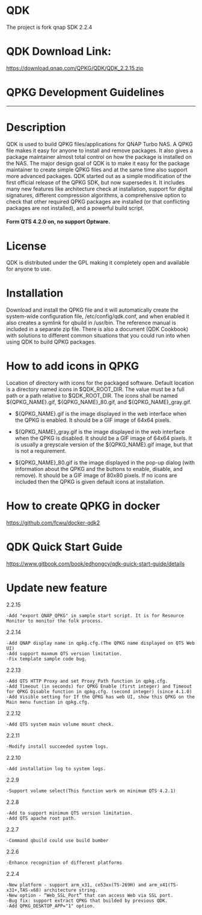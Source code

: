 # QDK
The project is fork qnap SDK 2.2.4

# QDK Download Link:

https://download.qnap.com/QPKG/QDK/QDK_2.2.15.zip

# QPKG Development Guidelines
----------------------------------

# Description

QDK is used to build QPKG files/applications for QNAP Turbo NAS. A QPKG file makes it easy for anyone to install and remove packages. It also gives a package maintainer almost total control on how the package is installed on the NAS.
The major design goal of QDK is to make it easy for the package maintainer to create simple QPKG files and at the same time also support more advanced packages. QDK started out as a simple modification of the first official release of the QPKG SDK, but now supersedes it. It includes many new features like architecture check at installation, support for digital signatures, different compression algorithms, a comprehensive option to check that other required QPKG packages are installed (or that conflicting packages are not installed), and a powerful build script.
#### Form QTS 4.2.0 on, no support Optware.

# License

QDK is distributed under the GPL making it completely open and available for anyone to use.

# Installation

Download and install the QPKG file and it will automatically create the system-wide configuration file, /etc/config/qdk.conf, and when enabled it also creates a symlink for qbuild in /usr/bin. The reference manual is included in a separate zip file. There is also a document (QDK Cookbook) with solutions to different common situations that you could run into when using QDK to build QPKG packages.

# How to add icons in QPKG
Location of directory with icons for the packaged software. Default location is a directory named icons in $QDK_ROOT_DIR. 
The value must be a full path or a path relative to $QDK_ROOT_DIR. The icons shall be named ${QPKG_NAME}.gif, ${QPKG_NAME}_80.gif, and ${QPKG_NAME}_gray.gif.

* ${QPKG_NAME}.gif is the image displayed in the web interface when the QPKG is enabled. It should be a GIF image of 64x64 pixels.

* ${QPKG_NAME}_gray.gif is the image displayed in the web interface when the QPKG is disabled. It should be a GIF image of 64x64 pixels. It is usually a greyscale version of the ${QPKG_NAME}.gif image, but that is not a requirement.

* ${QPKG_NAME}_80.gif is the image displayed in the pop-up dialog (with information about the QPKG and the buttons to enable, disable, and remove). It should be a GIF image of 80x80 pixels. If no icons are included then the QPKG is given default icons at installation.


# How to create QPKG in docker 
  
https://github.com/fcwu/docker-qdk2

# QDK Quick Start Guide

https://www.gitbook.com/book/edhongcy/qdk-quick-start-guide/details

# Update new feature

2.2.15
	
	-Add "export QNAP_QPKG" in sample start script. It is for Resource Monitor to monitor the folk process.

2.2.14

	-Add QNAP display name in qpkg.cfg.(The QPKG name displayed on QTS Web UI)
	-Add support maxmum QTS version limitation.
	-Fix template sample code bug.

2.2.13

	-Add QTS HTTP Proxy and set Proxy_Path function in qpkg.cfg.
	-Add Timeout (in seconds) for QPKG Enable (first integer) and Timeout for QPKG Disable function in qpkg.cfg. (second integer) (since 4.1.0)
	-Add Visible setting for If the QPKG has web UI, show this QPKG on the Main menu function in qpkg.cfg.

2.2.12
	
	-Add QTS system main volume mount check.

2.2.11

	-Modify install succeeded system logs. 

2.2.10

	-Add installation log to system logs.

2.2.9

	-Support volume select(This function work on minimum QTS 4.2.1)

2.2.8

	-Add to support minimum QTS version limitation.
	-Add QTS apache root path.

2.2.7

	-Command qbuild could use build bumber

2.2.6

	-Enhance recognition of different platforms


2.2.4

	-New platform - support arm_x31, ce53xx(TS-269H) and arm_x41(TS-x31+,TAS-x68) architecture string.
	-New option - “Web_SSL_Port” that can access Web via SSL port.
	-Bug fix: support extract QPKG that builded by previous QDK.
	-Add QPKG_DESKTOP_APP="1" option.
